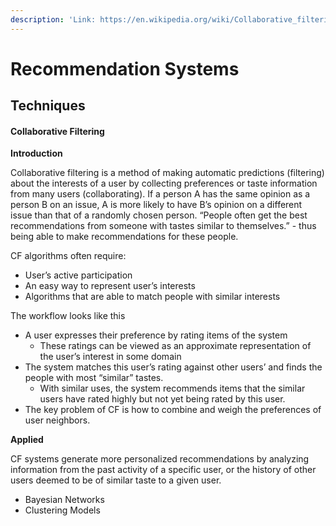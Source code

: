 ```yaml
---
description: 'Link: https://en.wikipedia.org/wiki/Collaborative_filtering'
---
```


# Recommendation Systems

## Techniques

#### Collaborative Filtering

**Introduction**

Collaborative filtering is a method of making automatic predictions \(filtering\) about the interests of a user by collecting preferences or taste information from many users \(collaborating\). If a person A has the same opinion as a person B on an issue, A is more likely to have B’s opinion on a different issue than that of a randomly chosen person. “People often get the best recommendations from someone with tastes similar to themselves.” - thus being able to make recommendations for these people.

CF algorithms often require:

* User’s active participation
* An easy way to represent user’s interests
* Algorithms that are able to match people with similar interests

The workflow looks like this

* A user expresses their preference by rating items of the system
  * These ratings can be viewed as an approximate representation of the user’s interest in some domain
* The system matches this user’s rating against other users’ and finds the people with most “similar” tastes.
  * With similar uses, the system recommends items that the similar users have rated highly but not yet being rated by this user.
* The key problem of CF is how to combine and weigh the preferences of user neighbors.

**Applied**

CF systems generate more personalized recommendations by analyzing information from the past activity of a specific user, or the history of other users deemed to be of similar taste to a given user.

* Bayesian Networks
* Clustering Models

